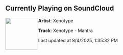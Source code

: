 ## Currently Playing on SoundCloud

[<img align="left" width="100" src="https://i1.sndcdn.com/artworks-yWZx3xo5HYfiGglJ-3BQP0A-t500x500.png">](https://soundcloud.com/wormhole-music-group/xenotype-mantra)

**Artist**: Xenotype 

**Track**: Xenotype - Mantra

Last updated at 8/4/2025, 1:35:32 PM
